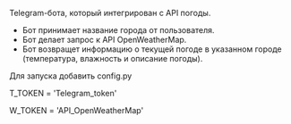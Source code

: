 Telegram-бота, который интегрирован с API погоды.
- Бот принимает название города от пользователя.
- Бот делает запрос к API OpenWeatherMap.
- Бот возвращет информацию о текущей погоде в указанном городе (температура, влажность и описание погоды).

Для запуска добавить config.py

T_TOKEN = 'Telegram_token'

W_TOKEN = 'API_OpenWeatherMap'

